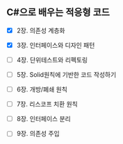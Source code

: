 ## C#으로 배우는 적응형 코드

- [x] 2장. 의존성 계층화
- [x] 3장. 인터페이스와 디자인 패턴
- [ ] 4장. 단위테스트와 리펙토링
- [ ] 5장. Solid원칙에 기반한 코드 작성하기
- [ ] 6장. 개방/폐쇄 원칙
- [ ] 7장. 리스코프 치환 원칙
- [ ] 8장. 인터페이스 분리
- [ ] 9장. 의존성 주입




